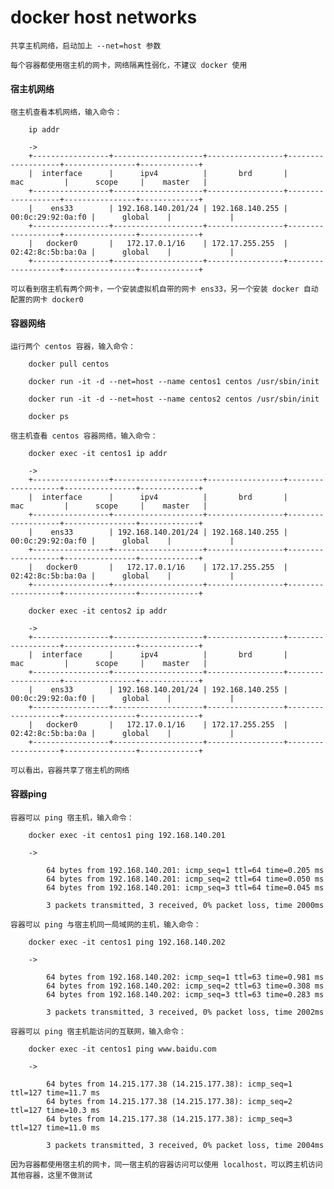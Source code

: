 
# docker host networks

	共享主机网络，启动加上 --net=host 参数

	每个容器都使用宿主机的网卡，网络隔离性弱化，不建议 docker 使用

#### 宿主机网络

	宿主机查看本机网络，输入命令：

		ip addr

		->
		+-----------------+--------------------+-----------------+-------------------+----------------+-------------+
		|  interface      |      ipv4          |       brd       |       mac         |      scope     |    master   |
		+-----------------+--------------------+-----------------+-------------------+----------------+-------------+
		|    ens33        | 192.168.140.201/24 | 192.168.140.255 | 00:0c:29:92:0a:f0 |      global    |             |
		+-----------------+--------------------+-----------------+-------------------+----------------+-------------+
		|   docker0       |   172.17.0.1/16    | 172.17.255.255  | 02:42:8c:5b:ba:0a |      global    |             |
		+-----------------+--------------------+-----------------+-------------------+----------------+-------------+

	可以看到宿主机有两个网卡，一个安装虚拟机自带的网卡 ens33，另一个安装 docker 自动配置的网卡 docker0

#### 容器网络

	运行两个 centos 容器，输入命令：

		docker pull centos

		docker run -it -d --net=host --name centos1 centos /usr/sbin/init

		docker run -it -d --net=host --name centos2 centos /usr/sbin/init

		docker ps

	宿主机查看 centos 容器网络，输入命令：

		docker exec -it centos1 ip addr

		->
		+-----------------+--------------------+-----------------+-------------------+----------------+-------------+
		|  interface      |      ipv4          |       brd       |       mac         |      scope     |    master   |
		+-----------------+--------------------+-----------------+-------------------+----------------+-------------+
		|    ens33        | 192.168.140.201/24 | 192.168.140.255 | 00:0c:29:92:0a:f0 |      global    |             |
		+-----------------+--------------------+-----------------+-------------------+----------------+-------------+
		|   docker0       |   172.17.0.1/16    | 172.17.255.255  | 02:42:8c:5b:ba:0a |      global    |             |
		+-----------------+--------------------+-----------------+-------------------+----------------+-------------+

		docker exec -it centos2 ip addr

		->
		+-----------------+--------------------+-----------------+-------------------+----------------+-------------+
		|  interface      |      ipv4          |       brd       |       mac         |      scope     |    master   |
		+-----------------+--------------------+-----------------+-------------------+----------------+-------------+
		|    ens33        | 192.168.140.201/24 | 192.168.140.255 | 00:0c:29:92:0a:f0 |      global    |             |
		+-----------------+--------------------+-----------------+-------------------+----------------+-------------+
		|   docker0       |   172.17.0.1/16    | 172.17.255.255  | 02:42:8c:5b:ba:0a |      global    |             |
		+-----------------+--------------------+-----------------+-------------------+----------------+-------------+

	可以看出，容器共享了宿主机的网络

#### 容器ping

	容器可以 ping 宿主机，输入命令：

		docker exec -it centos1 ping 192.168.140.201

		->

			64 bytes from 192.168.140.201: icmp_seq=1 ttl=64 time=0.205 ms
			64 bytes from 192.168.140.201: icmp_seq=2 ttl=64 time=0.050 ms
			64 bytes from 192.168.140.201: icmp_seq=3 ttl=64 time=0.045 ms

			3 packets transmitted, 3 received, 0% packet loss, time 2000ms

	容器可以 ping 与宿主机同一局域网的主机，输入命令：

		docker exec -it centos1 ping 192.168.140.202

		->

			64 bytes from 192.168.140.202: icmp_seq=1 ttl=63 time=0.981 ms
			64 bytes from 192.168.140.202: icmp_seq=2 ttl=63 time=0.308 ms
			64 bytes from 192.168.140.202: icmp_seq=3 ttl=63 time=0.283 ms

			3 packets transmitted, 3 received, 0% packet loss, time 2002ms

	容器可以 ping 宿主机能访问的互联网，输入命令：

		docker exec -it centos1 ping www.baidu.com

		->

			64 bytes from 14.215.177.38 (14.215.177.38): icmp_seq=1 ttl=127 time=11.7 ms
			64 bytes from 14.215.177.38 (14.215.177.38): icmp_seq=2 ttl=127 time=10.3 ms
			64 bytes from 14.215.177.38 (14.215.177.38): icmp_seq=3 ttl=127 time=11.0 ms
			
			3 packets transmitted, 3 received, 0% packet loss, time 2004ms

	因为容器都使用宿主机的网卡，同一宿主机的容器访问可以使用 localhost，可以跨主机访问其他容器，这里不做测试
